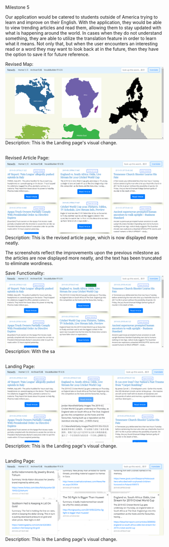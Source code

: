 Milestone 5

Our application would be catered to students outside of America trying to learn and improve on their English. With the application, they would be able to view trending articles and read them, allowing them to stay updated with what is happening around the world. In cases when they do not understand something, they are able to utilize the translation feature in order to learn what it means. Not only that, but when the user encounters an interesting read or a word they may want to look back at in the future, then they have the option to save it for future reference.

Revised Map:<br />
![Alt text](./map.png)<br />
Description: This is the Landing page's visual change.
<br /><br />

Revised Article Page:<br />
![Alt text](./new_Article.png)<br />
Description: This is the revised article page, which is now displayed more neatly.
<br />

The screenshots reflect the improvements upon the previous milestone as the articles are now displayed more neatly, and the text has been truncated to eliminate wordiness.


Save Functionality:<br />
![Alt text](./save_Functionality.png)<br />
Description: With the sa
<br /><br />

Landing Page:<br />
![Alt text](./article_Translation.png)<br />
Description: This is the Landing page's visual change.
<br /><br />

Landing Page:<br />
![Alt text](./archive.png)<br />
Description: This is the Landing page's visual change.
<br /><br />
